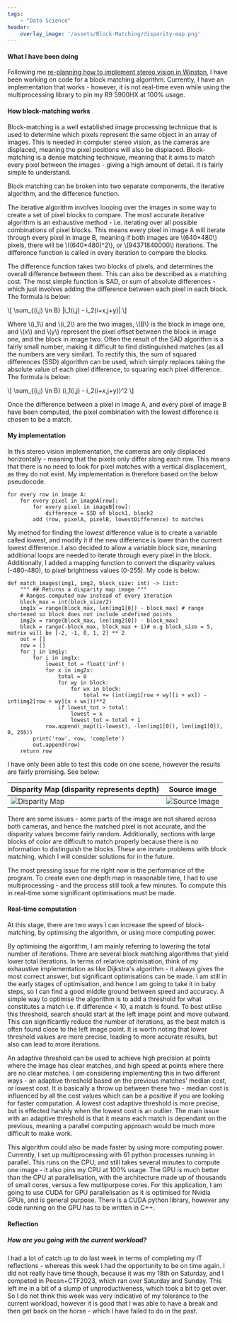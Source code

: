 ```yaml
---
tags:
    - "Data Science"
header:
    overlay_image: '/assets/Block-Matching/disparity-map.png'
---
```


#### What I have been doing

Following me [re-planning how to implement stereo vision in Winston]({{site.url}}/2023/07/31/Rethinking-Stereo-Vision.html), I have been working on code for a block matching algorithm. Currently, I have an implementation that works - however, it is not real-time even while using the multiprocessing library to pin my R9 5900HX at 100% usage.

#### How block-matching works

Block-matching is a well established image processing technique that is used to determine which pixels represent the same object in an array of images. This is needed in computer stereo vision, as the cameras are displaced, meaning the pixel positions will also be displaced. Block-matching is a dense matching technique, meaning that it aims to match every pixel between the images - giving a high amount of detail. It is fairly simple to understand.

Block matching can be broken into two separate components, the iterative algorithm, and the difference function. 

The iterative algorithm involves looping over the images in some way to create a set of pixel blocks to compare. The most accurate iterative algorithm is an exhaustive method - i.e. iterating over all possible combinations of pixel blocks. This means every pixel in image A will iterate through every pixel in image B, meaning if both images are \\(640\*480\\) pixels, there will be \\((640\*480)^2\\), or \\(94371840000\\) iterations. The difference function is called in every iteration to compare the blocks.

The difference function takes two blocks of pixels, and determines the overall difference between them. This can also be described as a matching cost. The most simple function is SAD, or sum of absolute differences - which just involves adding the difference between each pixel in each block. The formula is below:

\\[
    \sum_{(i,j) \in B} |i_1(i,j) - i_2(i+x,j+y)|
\\]

Where \\(i_1\\) and \\(i_2\\) are the two images, \\(B\\) is the block in image one, and \\(x\\) and \\(y\\) represent the pixel offset between the block in image one, and the block in image two. Often the result of the SAD algorithm is a fairly small number, making it difficult to find distinguished matches (as all the numbers are very similar). To rectify this, the sum of squared differences (SSD) algorithm can be used, which simply replaces taking the absolute value of each pixel difference, to squaring each pixel difference. The formula is below:

\\[
    \sum_{(i,j) \in B} (i_1(i,j) - i_2(i+x,j+y))^2
\\]

Once the difference between a pixel in image A, and every pixel of image B have been computed, the pixel combination with the lowest difference is chosen to be a match. 

#### My implementation

In this stereo vision implementation, the cameras are only displaced horizontally - meaning that the pixels only differ along each row. This means that there is no need to look for pixel matches with a vertical displacement, as they do not exist. My implementation is therefore based on the below pseudocode.

<pre><code class="language-plaintext hljs" style="white-space: pre-wrap;">for every row in image A:
    for every pixel in imageA[row]:
        for every pixel in imageB[row]:
            difference = SSD of block1, block2
        add (row, pixelA, pixelB, lowestDifference) to matches
</code></pre>


My method for finding the lowest difference value is to create a variable called lowest, and modify it if the new difference is lower than the current lowest difference. I also decided to allow a variable block size, meaning additional loops are needed to iterate through every pixel in the block. Additionally, I added a mapping function to convert the disparity values (-480-480), to pixel brightness values (0-255). My code is below:

<pre><code class="language-python hljs" style="white-space: pre-wrap;">def match_images(img1, img2, block_size: int) -> list:
    """ ## Returns a disparity map image """
    # Ranges computed now instead of every iteration
    block_max = int(block_size/2)
    img1x = range(block_max, len(img1[0]) - block_max) # range shortened so block does not include undefined points
    img2x = range(block_max, len(img2[0]) - block_max)
    block = range(-block_max, block_max + 1)# e.g block_size = 5, matrix will be [-2, -1, 0, 1, 2] ** 2
    out = []
    row = []
    for j in img1y:
        for i in img1x:
            lowest_tot = float('inf')
            for x in img2x:
                total = 0
                for wy in block:
                    for wx in block:
                        total += (int(img1[row + wy][i + wx]) - int(img2[row + wy][x + wx]))**2
                if lowest_tot > total:
                    lowest = x
                    lowest_tot = total + 1
            row.append(_map((i-lowest), -len(img1[0]), len(img1[0]), 0, 255))
        print('row', row, 'complete')
        out.append(row)
    return row
</code></pre>

I have only been able to test this code on one scene, however the results are fairly promising. See below:

| Disparity Map (disparity represents depth)|Source image|
| --- | --- |
|![Disparity Map]({{site.url}}/assets/Block-Matching/disparity-map.png)|![Source Image]({{site.url}}/assets/Block-Matching/source.png)|

There are some issues - some parts of the image are not shared across both cameras, and hence the matched pixel is not accurate, and the disparity values become fairly random. Additionally, sections with large blocks of color are difficult to match properly because there is no information to distinguish the blocks. These are innate problems with block matching, which I will consider solutions for in the future.

The most pressing issue for me right now is the performance of the program. To create even one depth map in reasonable time, I had to use multiprocessing - and the process still took a few minutes. To compute this in real-time some significant optimisations must be made.

#### Real-time computation

At this stage, there are two ways I can increase the speed of block-matching, by optimising the algorithm, or using more computing power.

By optimising the algorithm, I am mainly referring to lowering the total number of iterations. There are several block matching algorithms that yield lower total iterations. In terms of relative optimisation, think of my exhaustive implementation as like Dijkstra's algorithm - it always gives the most correct answer, but significant optimisations can be made. I am still in the early stages of optimisation, and hence I am going to take it in baby steps, so I can find a good middle ground between speed and accuracy. A simple way to optimise the algorithm is to add a threshold for what constitutes a match i.e. if difference < 10, a match is found. To best utilise this threshold, search should start at the left image point and move outward. This can significantly reduce the number of iterations, as the best match is often found close to the left image point. It is worth noting that lower threshold values are more precise, leading to more accurate results, but also can lead to more iterations. 

An adaptive threshold can be used to achieve high precision at points where the image has clear matches, and high speed at points where there are no clear matches. I am considering implementing this in two different ways - an adaptive threshold based on the previous matches' median cost, or lowest cost. It is basically a throw up between these two - median cost is influenced by all the cost values which can be a positive if you are looking for faster computation. A lowest cost adaptive threshold is more precise, but is effected harshly when the lowest cost is an outlier. The main issue with an adaptive threshold is that it means each match is dependant on the previous, meaning a parallel computing approach would be much more difficult to make work. 

This algorithm could also be made faster by using more computing power. Currently, I set up multiprocessing with 61 python processes running in parallel. This runs on the CPU, and still takes several minutes to compute one image - it also pins my CPU at 100% usage. The GPU is much better than the CPU at parallelisation, with the architecture made up of thousands of small cores, versus a few multipurpose cores. For this application, I am going to use CUDA for GPU parallelisation as it is optimised for Nvidia GPUs, and is general purpose. There is a CUDA python library, however any code running on the GPU has to be written in C++. 

#### Reflection

##### How are you going with the current workload?

I had a lot of catch up to do last week in terms of completing my IT reflections - whereas this week I had the opportunity to be on time again. I did not really have time though, because it was my 18th on Saturday, and I competed in Pecan+CTF2023, which ran over Saturday and Sunday. This left me in a bit of a slump of unproductiveness, which took a bit to get over. So I do not think this week was very indicative of my tolerance to the current workload, however it is good that I was able to have a break and then get back on the horse - which I have failed to do in the past.